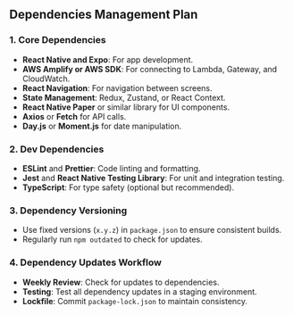 ## **Dependencies Management Plan**

### 1. **Core Dependencies**
- **React Native and Expo**: For app development.  
- **AWS Amplify or AWS SDK**: For connecting to Lambda, Gateway, and CloudWatch.  
- **React Navigation**: For navigation between screens.  
- **State Management**: Redux, Zustand, or React Context.  
- **React Native Paper** or similar library for UI components.  
- **Axios** or **Fetch** for API calls.  
- **Day.js** or **Moment.js** for date manipulation.  

### 2. **Dev Dependencies**
- **ESLint** and **Prettier**: Code linting and formatting.  
- **Jest** and **React Native Testing Library**: For unit and integration testing.  
- **TypeScript**: For type safety (optional but recommended).  

### 3. **Dependency Versioning**
- Use fixed versions (`x.y.z`) in `package.json` to ensure consistent builds.  
- Regularly run `npm outdated` to check for updates.  

### 4. **Dependency Updates Workflow**
- **Weekly Review**: Check for updates to dependencies.
- **Testing**: Test all dependency updates in a staging environment.  
- **Lockfile**: Commit `package-lock.json` to maintain consistency.  

